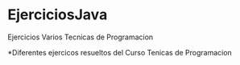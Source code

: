# EjerciciosJava
Ejercicios Varios Tecnicas de Programacion

*Diferentes ejercicos resueltos del Curso Tenicas de Programacion
